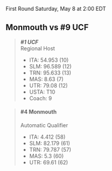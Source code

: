 First Round
Saturday, May 8 at 2:00 EDT
## Monmouth vs #9 UCF

> ***#1 UCF***  
> Regional Host  
> - ITA: 54.953 (10)  
> - SLM: 96.589 (12)  
> - TRN: 95.633 (13)  
> - MAS: 8.63 (7)  
> - UTR: 79.08 (12)  
> - USTA: T10  
> - Coach: 9  

> #### #4 Monmouth  
> Automatic Qualifier  
> - ITA: 4.412 (58)  
> - SLM: 82.179 (61)  
> - TRN: 79.787 (57)  
> - MAS: 5.3 (60)  
> - UTR: 69.61 (62)  